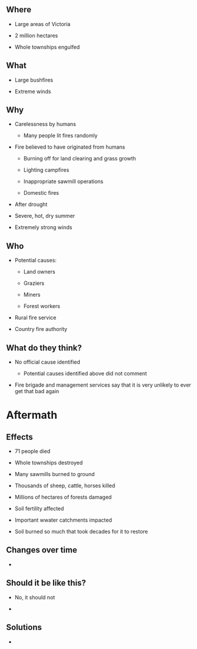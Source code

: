 
Where
-----

- Large areas of Victoria

- 2 million hectares

- Whole townships engulfed

What
----

- Large bushfires

- Extreme winds

Why
---

- Carelessness by humans

    - Many people lit fires randomly

- Fire believed to have originated from humans

    - Burning off for land clearing and grass growth
    
    - Lighting campfires
    
    - Inappropriate sawmill operations
   
    - Domestic fires

- After drought

- Severe, hot, dry summer

- Extremely strong winds

Who
---

- Potential causes:

    - Land owners

    - Graziers

    - Miners

    - Forest workers

- Rural fire service

- Country fire authority

What do they think?
-------------------

- No official cause identified

    - Potential causes identified above did not comment

- Fire brigade and management services say that it is very unlikely to ever get 
  that bad again

Aftermath
=========

Effects
-------

- 71 people died

- Whole townships destroyed

- Many sawmills burned to ground

- Thousands of sheep, cattle, horses killed

- Millions of hectares of forests damaged

- Soil fertility affected

- Important wwater catchments impacted

- Soil burned so much that took decades for it to restore

Changes over time
-----------------

- 

Should it be like this?
-----------------------

- No, it should not

- 

Solutions
---------

- 


